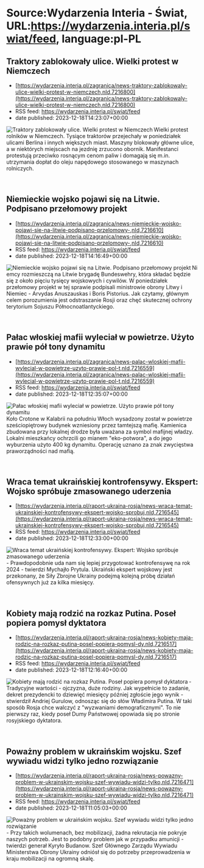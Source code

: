 # Source:Wydarzenia Interia - Świat, URL:https://wydarzenia.interia.pl/swiat/feed, language:pl-PL

## Traktory zablokowały ulice. Wielki protest w Niemczech
 - [https://wydarzenia.interia.pl/zagranica/news-traktory-zablokowaly-ulice-wielki-protest-w-niemczech,nId,7216800](https://wydarzenia.interia.pl/zagranica/news-traktory-zablokowaly-ulice-wielki-protest-w-niemczech,nId,7216800)
 - RSS feed: https://wydarzenia.interia.pl/swiat/feed
 - date published: 2023-12-18T14:23:07+00:00

<p><a href="https://wydarzenia.interia.pl/zagranica/news-traktory-zablokowaly-ulice-wielki-protest-w-niemczech,nId,7216800"><img align="left" alt="Traktory zablokowały ulice. Wielki protest w Niemczech" src="https://i.iplsc.com/traktory-zablokowaly-ulice-wielki-protest-w-niemczech/000I8WDYTNT7IYDV-C321.jpg" /></a>Wielki protest rolników w Niemczech. Tysiące traktorów przejechały w poniedziałek ulicami Berlina i innych większych miast. Maszyny blokowały główne ulice, a w niektórych miejscach na jezdnię zrzucono obornik. Manifestanci protestują przeciwko rosnącym cenom paliw i domagają się m.in. utrzymania dopłat do oleju napędowego stosowanego w maszynach rolniczych.</p><br clear="all" />

## Niemieckie wojsko pojawi się na Litwie. Podpisano przełomowy projekt
 - [https://wydarzenia.interia.pl/zagranica/news-niemieckie-wojsko-pojawi-sie-na-litwie-podpisano-przelomowy-,nId,7216610](https://wydarzenia.interia.pl/zagranica/news-niemieckie-wojsko-pojawi-sie-na-litwie-podpisano-przelomowy-,nId,7216610)
 - RSS feed: https://wydarzenia.interia.pl/swiat/feed
 - date published: 2023-12-18T14:16:49+00:00

<p><a href="https://wydarzenia.interia.pl/zagranica/news-niemieckie-wojsko-pojawi-sie-na-litwie-podpisano-przelomowy-,nId,7216610"><img align="left" alt="Niemieckie wojsko pojawi się na Litwie. Podpisano przełomowy projekt" src="https://i.iplsc.com/niemieckie-wojsko-pojawi-sie-na-litwie-podpisano-przelomowy/000I8VPUBYWMHH1P-C321.jpg" /></a>Niemcy rozmieszczą na Litwie brygadę Bundeswehry, która składać będzie się z około pięciu tysięcy wojskowych i cywilów. W poniedziałek przełomowy projekt w tej sprawie podpisali ministrowie obrony Litwy i Niemiec - Arvydas Anuszauskas i Boris Pistorius. Jak czytamy, głównym celem porozumienia jest odstraszanie Rosji oraz chęć skutecznej ochrony terytorium Sojuszu Północnoatlantyckiego.</p><br clear="all" />

## Pałac włoskiej mafii wyleciał w powietrze. Użyto prawie pół tony dynamitu
 - [https://wydarzenia.interia.pl/zagranica/news-palac-wloskiej-mafii-wylecial-w-powietrze-uzyto-prawie-pol-t,nId,7216559](https://wydarzenia.interia.pl/zagranica/news-palac-wloskiej-mafii-wylecial-w-powietrze-uzyto-prawie-pol-t,nId,7216559)
 - RSS feed: https://wydarzenia.interia.pl/swiat/feed
 - date published: 2023-12-18T12:35:07+00:00

<p><a href="https://wydarzenia.interia.pl/zagranica/news-palac-wloskiej-mafii-wylecial-w-powietrze-uzyto-prawie-pol-t,nId,7216559"><img align="left" alt="Pałac włoskiej mafii wyleciał w powietrze. Użyto prawie pół tony dynamitu" src="https://i.iplsc.com/palac-wloskiej-mafii-wylecial-w-powietrze-uzyto-prawie-pol-t/000I8UT1PBF8ULHO-C321.jpg" /></a>Koło Crotone w Kalabrii na południu Włoch wysadzony został w powietrze sześciopiętrowy budynek wzniesiony przez tamtejszą mafię. Kamienica zbudowana przy lokalnej drodze była uważana za symbol mafijnej władzy. Lokalni mieszkańcy ochrzcili go mianem &quot;eko-potwora&quot;, a do jego wyburzenia użyto 400 kg dynamitu. Operację uznano za znak zwycięstwa praworządności nad mafią. </p><br clear="all" />

## Wraca temat ukraińskiej kontrofensywy. Ekspert: Wojsko spróbuje zmasowanego uderzenia
 - [https://wydarzenia.interia.pl/raport-ukraina-rosja/news-wraca-temat-ukrainskiej-kontrofensywy-ekspert-wojsko-sprobuj,nId,7216545](https://wydarzenia.interia.pl/raport-ukraina-rosja/news-wraca-temat-ukrainskiej-kontrofensywy-ekspert-wojsko-sprobuj,nId,7216545)
 - RSS feed: https://wydarzenia.interia.pl/swiat/feed
 - date published: 2023-12-18T12:33:00+00:00

<p><a href="https://wydarzenia.interia.pl/raport-ukraina-rosja/news-wraca-temat-ukrainskiej-kontrofensywy-ekspert-wojsko-sprobuj,nId,7216545"><img align="left" alt="Wraca temat ukraińskiej kontrofensywy. Ekspert: Wojsko spróbuje zmasowanego uderzenia" src="https://i.iplsc.com/wraca-temat-ukrainskiej-kontrofensywy-ekspert-wojsko-sprobuj/000I8ULD2KOOEYPM-C321.jpg" /></a>- Prawdopodobnie uda nam się lepiej przygotować kontrofensywę na rok 2024 - twierdzi Mychajło Prytula. Ukraiński ekspert wojskowy jest przekonany, że Siły Zbrojne Ukrainy podejmą kolejną próbę działań ofensywnych już za kilka miesięcy.</p><br clear="all" />

## Kobiety mają rodzić na rozkaz Putina. Poseł popiera pomysł dyktatora
 - [https://wydarzenia.interia.pl/raport-ukraina-rosja/news-kobiety-maja-rodzic-na-rozkaz-putina-posel-popiera-pomysl-dy,nId,7216517](https://wydarzenia.interia.pl/raport-ukraina-rosja/news-kobiety-maja-rodzic-na-rozkaz-putina-posel-popiera-pomysl-dy,nId,7216517)
 - RSS feed: https://wydarzenia.interia.pl/swiat/feed
 - date published: 2023-12-18T12:16:40+00:00

<p><a href="https://wydarzenia.interia.pl/raport-ukraina-rosja/news-kobiety-maja-rodzic-na-rozkaz-putina-posel-popiera-pomysl-dy,nId,7216517"><img align="left" alt="Kobiety mają rodzić na rozkaz Putina. Poseł popiera pomysł dyktatora" src="https://i.iplsc.com/kobiety-maja-rodzic-na-rozkaz-putina-posel-popiera-pomysl-dy/000I8UBTCWK4V5YH-C321.jpg" /></a>- Tradycyjne wartości - ojczyzna, duże rodziny. Jak wypełnicie to zadanie, dekret prezydencki to dziewięć miesięcy później zgłoście jego wynik - stwierdził Andriej Gurulow, odnosząc się do słów Władimira Putina. W taki sposób Rosja chce walczyć z &quot;wyzwaniami demograficznymi&quot;. To nie pierwszy raz, kiedy poseł Dumy Państwowej opowiada się po stronie rosyjskiego dyktatora.</p><br clear="all" />

## Poważny problem w ukraińskim wojsku. Szef wywiadu widzi tylko jedno rozwiązanie
 - [https://wydarzenia.interia.pl/raport-ukraina-rosja/news-powazny-problem-w-ukrainskim-wojsku-szef-wywiadu-widzi-tylko,nId,7216471](https://wydarzenia.interia.pl/raport-ukraina-rosja/news-powazny-problem-w-ukrainskim-wojsku-szef-wywiadu-widzi-tylko,nId,7216471)
 - RSS feed: https://wydarzenia.interia.pl/swiat/feed
 - date published: 2023-12-18T11:05:03+00:00

<p><a href="https://wydarzenia.interia.pl/raport-ukraina-rosja/news-powazny-problem-w-ukrainskim-wojsku-szef-wywiadu-widzi-tylko,nId,7216471"><img align="left" alt="Poważny problem w ukraińskim wojsku. Szef wywiadu widzi tylko jedno rozwiązanie" src="https://i.iplsc.com/powazny-problem-w-ukrainskim-wojsku-szef-wywiadu-widzi-tylko/000I8UDIAHNS0M89-C321.jpg" /></a>- Przy takich wolumenach, bez mobilizacji, żadna rekrutacja nie pokryje naszych potrzeb. Jest to podobny problem jak w przypadku amunicji - twierdzi generał Kyryło Budanow. Szef Głównego Zarządu Wywiadu Ministerstwa Obrony Ukrainy odniósł się do potrzeby przeprowadzenia w kraju mobilizacji na ogromną skalę.</p><br clear="all" />

